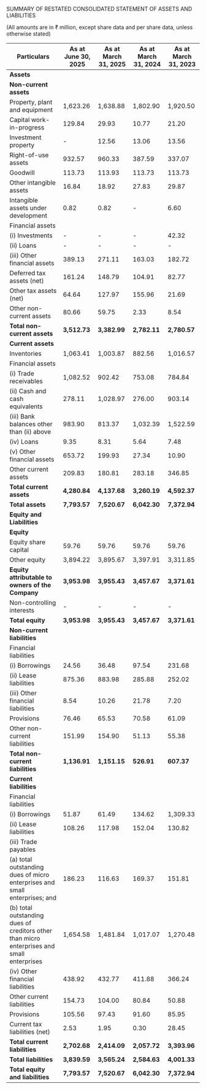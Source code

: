 SUMMARY OF RESTATED CONSOLIDATED STATEMENT OF ASSETS AND LIABILITIES

(All amounts are in ₹ million, except share data and per share data, unless otherwise stated)

<table><thead><tr><th>Particulars</th><th>As at June 30, 2025</th><th>As at March 31, 2025</th><th>As at March 31, 2024</th><th>As at March 31, 2023</th></tr></thead><tbody><tr><td><strong>Assets</strong></td><td></td><td></td><td></td><td></td></tr><tr><td><strong>Non-current assets</strong></td><td></td><td></td><td></td><td></td></tr><tr><td>Property, plant and equipment</td><td>1,623.26</td><td>1,638.88</td><td>1,802.90</td><td>1,920.50</td></tr><tr><td>Capital work-in-progress</td><td>129.84</td><td>29.93</td><td>10.77</td><td>21.20</td></tr><tr><td>Investment property</td><td>-</td><td>12.56</td><td>13.06</td><td>13.56</td></tr><tr><td>Right-of-use assets</td><td>932.57</td><td>960.33</td><td>387.59</td><td>337.07</td></tr><tr><td>Goodwill</td><td>113.73</td><td>113.93</td><td>113.73</td><td>113.73</td></tr><tr><td>Other intangible assets</td><td>16.84</td><td>18.92</td><td>27.83</td><td>29.87</td></tr><tr><td>Intangible assets under development</td><td>0.82</td><td>0.82</td><td>-</td><td>6.60</td></tr><tr><td>Financial assets</td><td></td><td></td><td></td><td></td></tr><tr><td>(i) Investments</td><td>-</td><td>-</td><td>-</td><td>42.32</td></tr><tr><td>(ii) Loans</td><td>-</td><td>-</td><td>-</td><td>-</td></tr><tr><td>(iii) Other financial assets</td><td>389.13</td><td>271.11</td><td>163.03</td><td>182.72</td></tr><tr><td>Deferred tax assets (net)</td><td>161.24</td><td>148.79</td><td>104.91</td><td>82.77</td></tr><tr><td>Other tax assets (net)</td><td>64.64</td><td>127.97</td><td>155.96</td><td>21.69</td></tr><tr><td>Other non-current assets</td><td>80.66</td><td>59.75</td><td>2.33</td><td>8.54</td></tr><tr><td><strong>Total non-current assets</strong></td><td><strong>3,512.73</strong></td><td><strong>3,382.99</strong></td><td><strong>2,782.11</strong></td><td><strong>2,780.57</strong></td></tr><tr><td><strong>Current assets</strong></td><td></td><td></td><td></td><td></td></tr><tr><td>Inventories</td><td>1,063.41</td><td>1,003.87</td><td>882.56</td><td>1,016.57</td></tr><tr><td>Financial assets</td><td></td><td></td><td></td><td></td></tr><tr><td>(i) Trade receivables</td><td>1,082.52</td><td>902.42</td><td>753.08</td><td>784.84</td></tr><tr><td>(ii) Cash and cash equivalents</td><td>278.11</td><td>1,028.97</td><td>276.00</td><td>903.14</td></tr><tr><td>(iii) Bank balances other than (ii) above</td><td>983.90</td><td>813.37</td><td>1,032.39</td><td>1,522.59</td></tr><tr><td>(iv) Loans</td><td>9.35</td><td>8.31</td><td>5.64</td><td>7.48</td></tr><tr><td>(v) Other financial assets</td><td>653.72</td><td>199.93</td><td>27.34</td><td>10.90</td></tr><tr><td>Other current assets</td><td>209.83</td><td>180.81</td><td>283.18</td><td>346.85</td></tr><tr><td><strong>Total current assets</strong></td><td><strong>4,280.84</strong></td><td><strong>4,137.68</strong></td><td><strong>3,260.19</strong></td><td><strong>4,592.37</strong></td></tr><tr><td><strong>Total assets</strong></td><td><strong>7,793.57</strong></td><td><strong>7,520.67</strong></td><td><strong>6,042.30</strong></td><td><strong>7,372.94</strong></td></tr><tr><td><strong>Equity and Liabilities</strong></td><td></td><td></td><td></td><td></td></tr><tr><td><strong>Equity</strong></td><td></td><td></td><td></td><td></td></tr><tr><td>Equity share capital</td><td>59.76</td><td>59.76</td><td>59.76</td><td>59.76</td></tr><tr><td>Other equity</td><td>3,894.22</td><td>3,895.67</td><td>3,397.91</td><td>3,311.85</td></tr><tr><td><strong>Equity attributable to owners of the Company</strong></td><td><strong>3,953.98</strong></td><td><strong>3,955.43</strong></td><td><strong>3,457.67</strong></td><td><strong>3,371.61</strong></td></tr><tr><td>Non-controlling interests</td><td>-</td><td>-</td><td>-</td><td>-</td></tr><tr><td><strong>Total equity</strong></td><td><strong>3,953.98</strong></td><td><strong>3,955.43</strong></td><td><strong>3,457.67</strong></td><td><strong>3,371.61</strong></td></tr><tr><td><strong>Non-current liabilities</strong></td><td></td><td></td><td></td><td></td></tr><tr><td>Financial liabilities</td><td></td><td></td><td></td><td></td></tr><tr><td>(i) Borrowings</td><td>24.56</td><td>36.48</td><td>97.54</td><td>231.68</td></tr><tr><td>(ii) Lease liabilities</td><td>875.36</td><td>883.98</td><td>285.88</td><td>252.02</td></tr><tr><td>(iii) Other financial liabilities</td><td>8.54</td><td>10.26</td><td>21.78</td><td>7.20</td></tr><tr><td>Provisions</td><td>76.46</td><td>65.53</td><td>70.58</td><td>61.09</td></tr><tr><td>Other non-current liabilities</td><td>151.99</td><td>154.90</td><td>51.13</td><td>55.38</td></tr><tr><td><strong>Total non-current liabilities</strong></td><td><strong>1,136.91</strong></td><td><strong>1,151.15</strong></td><td><strong>526.91</strong></td><td><strong>607.37</strong></td></tr><tr><td><strong>Current liabilities</strong></td><td></td><td></td><td></td><td></td></tr><tr><td>Financial liabilities</td><td></td><td></td><td></td><td></td></tr><tr><td>(i) Borrowings</td><td>51.87</td><td>61.49</td><td>134.62</td><td>1,309.33</td></tr><tr><td>(ii) Lease liabilities</td><td>108.26</td><td>117.98</td><td>152.04</td><td>130.82</td></tr><tr><td>(iii) Trade payables</td><td></td><td></td><td></td><td></td></tr><tr><td>(a) total outstanding dues of micro enterprises and small enterprises; and</td><td>186.23</td><td>116.63</td><td>169.37</td><td>151.81</td></tr><tr><td>(b) total outstanding dues of creditors other than micro enterprises and small enterprises</td><td>1,654.58</td><td>1,481.84</td><td>1,017.07</td><td>1,270.48</td></tr><tr><td>(iv) Other financial liabilities</td><td>438.92</td><td>432.77</td><td>411.88</td><td>366.24</td></tr><tr><td>Other current liabilities</td><td>154.73</td><td>104.00</td><td>80.84</td><td>50.88</td></tr><tr><td>Provisions</td><td>105.56</td><td>97.43</td><td>91.60</td><td>85.95</td></tr><tr><td>Current tax liabilities (net)</td><td>2.53</td><td>1.95</td><td>0.30</td><td>28.45</td></tr><tr><td><strong>Total current liabilities</strong></td><td><strong>2,702.68</strong></td><td><strong>2,414.09</strong></td><td><strong>2,057.72</strong></td><td><strong>3,393.96</strong></td></tr><tr><td><strong>Total liabilities</strong></td><td><strong>3,839.59</strong></td><td><strong>3,565.24</strong></td><td><strong>2,584.63</strong></td><td><strong>4,001.33</strong></td></tr><tr><td><strong>Total equity and liabilities</strong></td><td><strong>7,793.57</strong></td><td><strong>7,520.67</strong></td><td><strong>6,042.30</strong></td><td><strong>7,372.94</strong></td></tr></tbody></table>